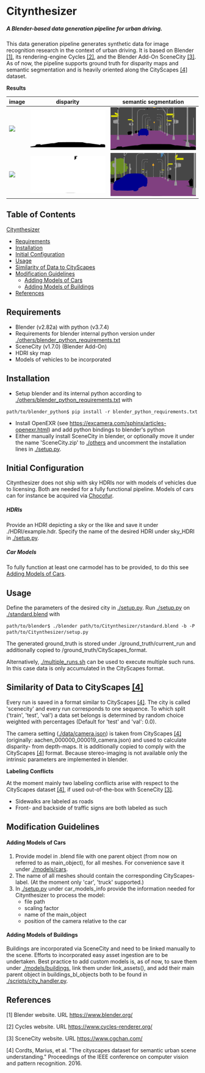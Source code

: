 # Citynthesizer
##### A Blender-based data generation pipeline for urban driving. 
This data generation pipeline generates synthetic data for image recognition research in the context of urban driving. 
It is based on Blender [[1]](#1), its rendering-engine Cycles [[2]](#2), and the Blender Add-On SceneCity [[3]](#3). 
As of now, the pipeline supports ground truth for disparity maps and semantic segmentation and is heavily oriented along 
the CityScapes [[4]](#4) dataset. 

**Results**

| image  | disparity | semantic segmentation |
| ------------- | ------------- | ------------- |
| ![](examples/scenecity_000119_000029_leftImg8bit.png)  | ![](examples/scenecity_000119_000029_disparity.png)    | ![](examples/scenecity_000119_000029_gtFine_color.png)    |
| ![](examples/scenecity_000045_000010_leftImg8bit.png)  | ![](examples/scenecity_000045_000010_disparity.png)    | ![](examples/scenecity_000045_000010_gtFine_color.png)    |

## Table of Contents
[Citynthesizer](#citynthesizer)
  * [Requirements](#requirements)
  * [Installation](#installation)
  * [Initial Configuration](#initial-configuration)
  * [Usage](#usage)
  * [Similarity of Data to CityScapes](#similarity-of-data-to-cityscapes---4----4-)
  * [Modification Guidelines](#modification-guidelines)
      - [Adding Models of Cars](#adding-models-of-cars)
      - [Adding Models of Buildings](#adding-models-of-buildings)
  * [References](#references)

## Requirements
* Blender (v2.82a) with python (v3.7.4)
* Requirements for blender internal python version under [./others/blender_python_requirements.txt](others/blender_python_requirements.txt)
* SceneCity (v1.7.0) (Blender Add-On)
* HDRI sky map
* Models of vehicles to be incorporated
## Installation

* Setup blender and its internal python according to [./others/blender_python_requirements.txt](others/blender_python_requirements.txt) with 
```shell
path/to/blender_python$ pip install -r blender_python_requirements.txt
``` 
* Install OpenEXR (see https://excamera.com/sphinx/articles-openexr.html) and add python bindings to blender's python
* Either manually install SceneCity in blender, or optionally move it under the name 'SceneCity.zip' 
  to [./others](others) and uncomment the installation lines in [./setup.py](setup.py).
## Initial Configuration
Citynthesizer does not ship with sky HDRIs nor with models of vehicles due to licensing. 
Both are needed for a fully functional pipeline.
Models of cars can for instance be acquired via [Chocofur](https://store.chocofur.com/search/cars).

##### HDRIs
Provide an HDRI depicting a sky or the like and save it under ./HDRI/example.hdr.
Specify the name of the desired HDRI under sky_HDRI in [./setup.py](setup.py).

##### Car Models
To fully function at least one carmodel has to be provided, to do this see [Adding Models of Cars](#Adding-Models-of-Cars).
## Usage 
Define the parameters of the desired city in [./setup.py](setup.py). Run [./setup.py](setup.py) on [./standard.blend](standard.blend) with
```shell
path/to/blender$ ./blender path/to/Citynthesizer/standard.blend -b -P path/to/Citynthesizer/setup.py 
```

The generated ground_truth is stored under ./ground_truth/current_run and additionally copied to
/ground_truth/CityScapes_format. 

Alternatively, [./multiple_runs.sh](multiple_runs.sh) can be used to execute multiple such runs. 
In this case data is only accumulated in the CityScapes format.
## Similarity of Data to CityScapes [[4]](#4)

Every run is saved in a format similar to CityScapes [[4]](#4).
The city is called 'scenecity' and every run corresponds to one sequence. 
To which split ('train', 'test', 'val') a data set belongs is determined by random choice weighted with percentages 
(Default for 'test' and 'val': 0.0). 

The camera setting ([./data/camera.json](data/camera.json)) is taken from CityScapes [[4]](#4) 
(originally: aachen_000000_000019_camera.json) and used to calculate disparity- from depth-maps. 
It is additionally copied to comply with the CityScapes [[4]](#4) format.
Because stereo-imaging is not available only the intrinsic parameters are implemented in blender.

**Labeling Conflicts**

At the moment mainly two labeling conflicts arise with respect to the CityScapes dataset [[4]](#4), 
if used out-of-the-box with SceneCity [[3]](#3).
* Sidewalks are labeled as roads
* Front- and backside of traffic signs are both labeled as such     

## Modification Guidelines

#### Adding Models of Cars
1. Provide model in .blend file with one parent object (from now on referred to as main_object), for all meshes. For convenience save it under [./models/cars](models/cars).
1. The name of all meshes should contain the corresponding CityScapes-label. (At the moment only 'car', 'truck' supported.)
1. In [./setup.py](setup.py) under car_models_info provide the information needed for Citynthesizer to process the model:
    * file path
    * scaling factor 
    * name of the main_object
    * position of the camera relative to the car

#### Adding Models of Buildings
Buildings are incorporated via SceneCity and need to be linked manually to the scene. 
Efforts to incorporated easy asset ingestion are to be undertaken. 
Best practice to add custom models is, as of now, to save them under [./models/buildings](models/buildings), 
link them under link_assets(), and add their main parent object in buildings_bl_objects 
both to be found in [./scripts/city_handler.py](scripts/city_handler.py).

## References
<a id="1">[1]</a> 
Blender website. 
URL https://www.blender.org/ 


<a id="2">[2]</a> 
Cycles website. 
URL https://www.cycles-renderer.org/ 

<a id="3">[3]</a> 
SceneCity website. 
URL https://www.cgchan.com/

<a id="4">[4]</a> 
Cordts, Marius, et al. 
"The cityscapes dataset for semantic urban scene understanding." 
Proceedings of the IEEE conference on computer vision and pattern recognition. 2016.

